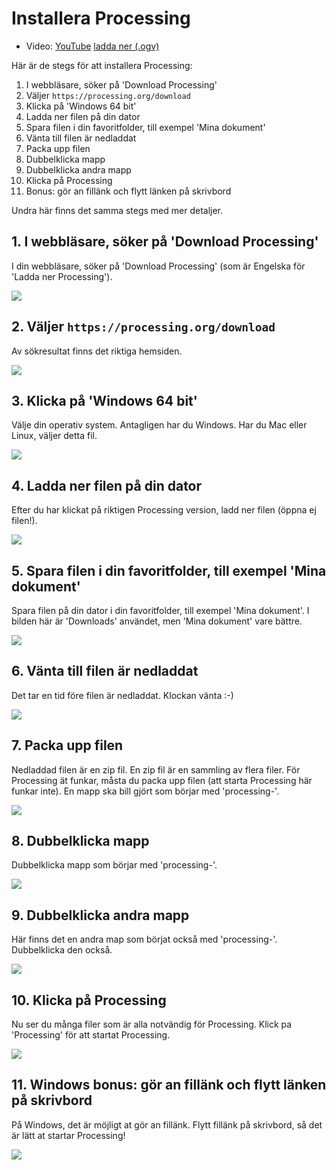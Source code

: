 # Installera Processing

 * Video: [YouTube](https://youtu.be/ypGIai7NOi8) [ladda ner (.ogv)](https://richelbilderbeek.nl/installera_processing.ogv)

Här är de stegs för att installera Processing:

  1. I webbläsare, söker på 'Download Processing'
  2. Väljer `https://processing.org/download`
  3. Klicka på 'Windows 64 bit'
  4. Ladda ner filen på din dator
  5. Spara filen i din favoritfolder, till exempel 'Mina dokument'
  6. Vänta till filen är nedladdat
  7. Packa upp filen
  8. Dubbelklicka mapp
  9. Dubbelklicka andra mapp
  10. Klicka på Processing
  11. Bonus: gör an fillänk och flytt länken på skrivbord

Undra här finns det samma stegs med mer detaljer.


## 1. I webbläsare, söker på 'Download Processing'

I din webbläsare, söker på 'Download Processing' 
(som är Engelska för 'Ladda ner Processing').

![](installera_processing_1.png)

## 2. Väljer `https://processing.org/download`

Av sökresultat finns det riktiga hemsiden.

![](installera_processing_2.png)

## 3. Klicka på 'Windows 64 bit'

Välje din operativ system. 
Antagligen har du Windows.
Har du Mac eller Linux, väljer detta fil.

![](installera_processing_3.png)

## 4. Ladda ner filen på din dator

Efter du har klickat på riktigen Processing version,
ladd ner filen (öppna ej filen!).

![](installera_processing_4.png)

## 5. Spara filen i din favoritfolder, till exempel 'Mina dokument'

Spara filen på din dator i din favoritfolder, till exempel 'Mina dokument'.
I bilden här är 'Downloads' användet, men 'Mina dokument' vare bättre.

![](installera_processing_5.png)

## 6. Vänta till filen är nedladdat

Det tar en tid före filen är nedladdat. Klockan vänta :-)

![](installera_processing_6.png)

## 7. Packa upp filen

Nedladdad filen är en zip fil. 
En zip fil är en sammling av flera filer.
För Processing ät funkar, måsta du packa upp filen (att starta 
Processing här funkar inte).
En mapp ska bill gjört som börjar med 'processing-'.

![](installera_processing_7.png)

## 8. Dubbelklicka mapp

Dubbelklicka mapp som börjar med 'processing-'.

![](installera_processing_8.png)

## 9. Dubbelklicka andra mapp

Här finns det en andra map som börjat också med 'processing-'.
Dubbelklicka den också.

![](installera_processing_10.png)

## 10. Klicka på Processing

Nu ser du många filer som är alla notvändig för Processing.
Klick pa 'Processing' för att startat Processing.

![](installera_processing_11.png)

## 11. Windows bonus: gör an fillänk och flytt länken på skrivbord

På Windows, det är möjligt at gör an fillänk.
Flytt fillänk på skrivbord, så det är lätt at startar Processing!

![](installera_processing_12.png)



